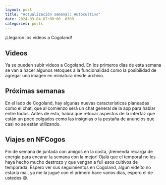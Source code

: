 ```yaml
---
layout: post
title: "Actualización semanal: Autocultivo"
date: 2024-03-04 07:00:00 -0300
categories: posts
---
```


¡Llegaron los videos a Cogoland!

## Videos

Ya se pueden subir videos a Cogoland. En los primeros días de esta semana se van a hacer algunos retoques a la funcionalidad como la posibilidad de agregar una imagen en miniatura desde archivo.

## Próximas semanas

En el lado de Cogoland, hay algunas nuevas características planeadas como el chat, que al comienzo será un chat general de la app para hablar entre todos. Antes de esto, habrá que retocar aspectos de la interfaz que están un poco colgados como las insignias o la pestaña de anuncios que casi no se están utilizando.

## Viajes en NFCogos

Fin de semana de juntada con amigos en la costa, ¡tremenda recarga de energía para encarar la semana con la mejor! Ojalá que el temporal no les haya hecho mucho destrozo y que vengan a full esos cultivos de temporada. Espero ver sus seguimientos en Cogoland, algún videíto no estaría mal, ya me la jugué con el primero hace varios días, espero el de ustedes 😅.
